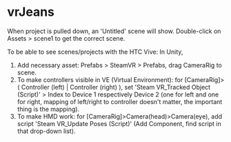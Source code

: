 # vrJeans

When project is pulled down, an 'Untitled' scene will show. Double-click on Assets > scene1 to get the correct scene.

To be able to see scenes/projects with the HTC Vive:
In Unity,
  1. Add necessary asset: Prefabs > SteamVR > Prefabs, drag CameraRig to scene. 
  2. To make controllers visible in VE (Virtual Environment): for [CameraRig]>( Controller (left) | Controller (right) ), set 'Steam VR_Tracked Object (Script)' > Index to Device 1 respectively Device 2 (one for left and one for right, mapping of left/right to controller doesn't matter, the important thing is the mapping).
  3. To make HMD work: for [CameraRig]>Camera(head)>Camera(eye), add script 'Steam VR_Update Poses (Script)' (Add Component, find script in that drop-down list).
